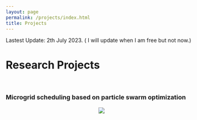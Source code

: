 ```yaml
---
layout: page
permalink: /projects/index.html
title: Projects
---
```


Lastest Update: 2th July 2023.
( I will update when I am free but not now.)
# Research Projects

<br>

### Microgrid scheduling based on particle swarm optimization

<center>
<img src="/file/微电网调度.png">
</center>

<br>
